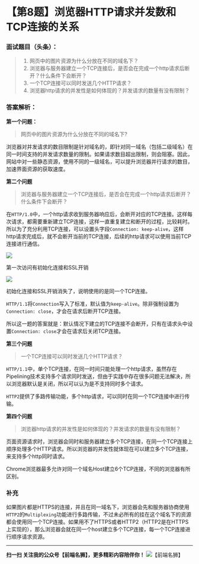 # 【第8题】浏览器HTTP请求并发数和TCP连接的关系

### 面试题目（头条）：
> 1. 网页中的图片资源为什么分放在不同的域名下？
> 2. 浏览器与服务器建立一个TCP连接后，是否会在完成一个http请求后断开？什么条件下会断开？
> 3. 一个TCP连接可以同时发送几个HTTP请求？
> 4. 浏览器http请求的并发性是如何体现的？并发请求的数量有没有限制？

### 答案解析：
**第一个问题：**
> 网页中的图片资源为什么分放在不同的域名下?

浏览器对并发请求的数目限制是针对域名的，即针对同一域名（包括二级域名）在同一时间支持的并发请求数量的限制。如果请求数目超出限制，则会阻塞。因此，网站中对一些静态资源，使用不同的一级域名，可以提升浏览器并行请求的数目，加速界面资源的获取速度。

**第二个问题**
>  浏览器与服务器建立一个TCP连接后，是否会在完成一个http请求后断开？什么条件下会断开？

在`HTTP/1.0`中，一个http请求收到服务器响应后，会断开对应的TCP连接。这样每次请求，都需要重新建立TCP连接，这样一直重复建立和断开的过程，比较耗时。所以为了充分利用TCP连接，可以设置头字段`Connection: keep-alive`，这样http请求完成后，就不会断开当前的TCP连接，后续的http请求可以使用当前TCP连接进行通信。

![](/40.png)

第一次访问有初始化连接和SSL开销

![](/41.png)

初始化连接和SSL开销消失了，说明使用的是同一个TCP连接。

`HTTP/1.1`将`Connection`写入了标准，默认值为`keep-alive`。除非强制设置为`Connection: close`，才会在请求后断开TCP连接。

所以这一题的答案就是：默认情况下建立的TCP连接不会断开，只有在请求头中设置`Connection: close`才会在请求后关闭TCP连接。

**第三个问题**

>  一个TCP连接可以同时发送几个HTTP请求？

`HTTP/1.1`中，单个TCP连接，在同一时间只能处理一个http请求，虽然存在Pipelining技术支持多个请求同时发送，但由于实践中存在很多问题无法解决，所以浏览器默认是关闭，所以可以认为是不支持同时多个请求。

`HTTP2`提供了多路传输功能，多个http请求，可以同时在同一个TCP连接中进行传输。

**第四个问题**

> 浏览器http请求的并发性是如何体现的？并发请求的数量有没有限制？

页面资源请求时，浏览器会同时和服务器建立多个TCP连接，在同一个TCP连接上顺序处理多个HTTP请求。所以浏览器的并发性就体现在可以建立多个TCP连接，来支持多个http同时请求。

Chrome浏览器最多允许对同一个域名Host建立6个TCP连接，不同的浏览器有所区别。


### 补充
如果图片都是HTTPS的连接，并且在同一域名下，浏览器会先和服务器协商使用`HTTP2`的`Multiplexing`功能进行多路传输，不过未必所有的挂在这个域名下的资源都会使用同一个TCP连接。如果用不了HTTPS或者HTTP2（HTTP2是在HTTPS上实现的），那么浏览器会就在同一个host建立多个TCP连接，每一个TCP连接进行顺序请求资源。

***
 **扫一扫 关注我的公众号【前端名狮】，更多精彩内容陪伴你！**
![【前端名狮】](/7.png)
